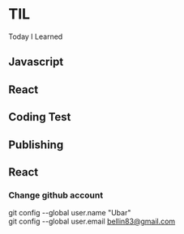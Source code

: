 # TIL
Today I Learned

## Javascript
## React
## Coding Test
## Publishing
## React

### Change github account
git config --global user.name "Ubar"  
git config --global user.email bellin83@gmail.com
